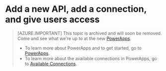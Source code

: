 <properties
	pageTitle="Add or create a new API and give users permissions in PowerApps | Microsoft Azure"
	description="Add, create, and configure a new API, connection or connection profile, and give permissions and rights with user access in the Azure portal"
	services=""
    suite="powerapps"
	documentationCenter="" 
	authors="MandiOhlinger"
	manager="dwrede"
	editor=""/>

<tags
   ms.service="powerapps"
   ms.devlang="na"
   ms.topic="article"
   ms.tgt_pltfrm="na"
   ms.workload="na" 
   ms.date="05/02/2016"
   ms.author="litran"/>


# Add a new API, add a connection, and give users access

> [AZURE.IMPORTANT] This topic is archived and will soon be removed. Come and see what we're up to at the new [PowerApps](https://powerapps.microsoft.com). 
> 
> - To learn more about PowerApps and to get started, go to [PowerApps](https://powerapps.microsoft.com).  
> - To learn more about the available connections in PowerApps, go to [Available Connections](https://powerapps.microsoft.com/tutorials/connections-list/). 

<!--Archived
APIs exist within an [app service environment](powerapps-get-started-azure-portal.md). APIs can be created from the available APIs for PowerApps, from API apps hosted in your app service environment, or from Swagger 2.0. There are many pre-built APIs available that can easily be added to your PowerApps. You can also upload your own API in JSON format or Swagger 2.0. 

This topic:

- Lists the steps to add an API to PowerApps, and give users within your company permissions to use the API, including changing its properties.
- Lists the steps to add a connection to your API, and give users within your company permissions to use the connection.


#### Prerequisites to get started

- Enable [PowerApps in your Azure subscription](powerapps-get-started-azure-portal.md).
- Create an [App Service environment](powerapps-get-started-azure-portal.md).
- Create an API using any of the following methods:  
	- Create a [Microsoft managed API or an IT managed API](powerapps-register-from-available-apis.md).
	- Create an API hosted within [your App Service Environment](powerapps-register-api-hosted-in-app-service.md).
	- Create using a [Swagger 2.0 API definition](powerapps-register-existing-api-from-api-definition.md).


## Give users access to the API
Now that the API is created and added to your app service environment, it's time to give users within your company the permissions to use it. 

1. In PowerApps, select **Manage APIs**, and select your API. For example, if you created a *MS Power BI* API, select it to open its blade. Select **API user access**:  
![][1]  

2. Select **Add** to add users, and select the rights. When done, select **Add** to save your changes. The Users or Groups count increases in the **API user access** window.


## Add a new connection to your API
The next step is to create the "connection" to your API, which is kind of like a connection string. This allows the API to successfully connect to your "backend" system. For PowerApps Enterprise public preview, only SQL Server's connection can be added and configured. More are being added. 

- [Create SQL Server's connection](powerapps-create-api-sqlserver.md)

## Give users runtime access to the connection
Now give users within your company permissions to use the connection.

1. Open your API, select **Connections**, and then select your specific connection. This opens a new blade that lists your connection name at the top. 
2. In this new blade, select **Connection user access**.  In the following example, the **Hybrid Tunnel** connection is selected. The new blade opens and this is where you select **Connection user access**:  
![][2]
  
3. In **Connection user access**, select **Add**, and then select the permission you want to give:  
![][3]
  
4. Add your user or group. Select **Add** to save your changes.

Now that users have permissions to the API and its connection, your users can add these APIs to their apps created in PowerApps. Specifically: 

- Users can see the API listed under **Available Connections** in PowerApps.
- Users can see the connection under **My Connections** in PowerApps.


## Delete an API
You can also delete an API you previously added. In PowerApps, select the **Manage APIs**, select the API, and select **Delete**:  
![][4]


## Summary and next steps
In this topic, you:

- Added an API and gave users within your company the rights to use it. You can also use these steps to manage the runtime access at any time. For example, if userA leaves your company, you can use the Azure portal to easily remove this user's permissions. Same scenario if a UserB joins your company.
- Added a connection (which is similar to a connection string). This step lets the API hosted in Azure to connect to your system, like an on-premises SQL Server. You also gave users within your company permissions to use the connection. 
- You worked with different blades, depending on the task. To add a connection, you open the API and use its blade. To grant user access, you open the API or the connection, depending on what you're giving access. 
- You can also delete any of the APIs you create within your app service environment.

Next, you can [manage and monitor your PowerApps](powerapps-manage-monitor-usage.md).
-->


[1]: ./media/powerapps-manage-api-connection-user-access/apiuseraccess.png
[2]: ./media/powerapps-manage-api-connection-user-access/connectionuseraccess.png
[3]: ./media/powerapps-manage-api-connection-user-access/selectpermission.png
[4]: ./media/powerapps-manage-api-connection-user-access/deleteapi.png
